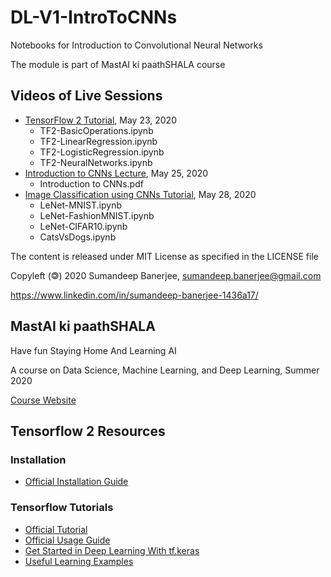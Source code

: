 # DL-V1-IntroToCNNs
Notebooks for Introduction to Convolutional Neural Networks

The module is part of MastAI ki paathSHALA course

## Videos of Live Sessions
* [TensorFlow 2 Tutorial](https://www.youtube.com/watch?v=M5cGJV-cKmE), May 23, 2020
  - TF2-BasicOperations.ipynb
  - TF2-LinearRegression.ipynb
  - TF2-LogisticRegression.ipynb
  - TF2-NeuralNetworks.ipynb
* [Introduction to CNNs Lecture](https://www.youtube.com/watch?v=n0egnMeW4Xk), May 25, 2020
  - Introduction to CNNs.pdf
* [Image Classification using CNNs Tutorial](https://www.youtube.com/watch?v=ucV1TbhoueM), May 28, 2020
  - LeNet-MNIST.ipynb
  - LeNet-FashionMNIST.ipynb
  - LeNet-CIFAR10.ipynb
  - CatsVsDogs.ipynb

The content is released under MIT License as specified in the LICENSE file

Copyleft (&#127279;) 2020 Sumandeep Banerjee, sumandeep.banerjee@gmail.com

https://www.linkedin.com/in/sumandeep-banerjee-1436a17/

## MastAI ki paathSHALA
Have fun Staying Home And Learning AI

A course on Data Science, Machine Learning, and Deep Learning, Summer 2020

[Course Website](https://shala2020.github.io/)

## Tensorflow 2 Resources
### Installation
* [Official Installation Guide](https://www.tensorflow.org/install)

### Tensorflow Tutorials
* [Official Tutorial](https://www.tensorflow.org/tutorials)
* [Official Usage Guide](https://www.tensorflow.org/guide)
* [Get Started in Deep Learning With tf.keras](https://machinelearningmastery.com/tensorflow-tutorial-deep-learning-with-tf-keras/)
* [Useful Learning Examples](https://github.com/aymericdamien/TensorFlow-Examples/tree/master/tensorflow_v2)

